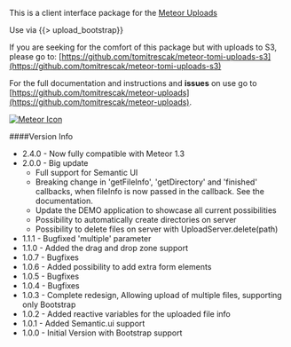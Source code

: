 This is a client interface package for the [Meteor Uploads](https://github.com/tomitrescak/meteor-uploads)

Use via {{> upload_bootstrap}}

If you are seeking for the comfort of this package but with uploads to S3, please go to: [https://github.com/tomitrescak/meteor-tomi-uploads-s3](https://github.com/tomitrescak/meteor-tomi-uploads-s3)

For the full documentation and instructions and **issues** on use go to [https://github.com/tomitrescak/meteor-uploads](https://github.com/tomitrescak/meteor-uploads).

[![Meteor Icon](http://icon.meteor.com/package/tomi:upload-jquery)](https://atmospherejs.com/tomi/upload-jquery)

####Version Info

* 2.4.0 - Now fully compatible with Meteor 1.3
* 2.0.0 - Big update
    * Full support for Semantic UI
    * Breaking change in 'getFileInfo', 'getDirectory' and 'finished' callbacks, when fileInfo is now passed in the callback. See the documentation.
    * Update the DEMO application to showcase all current possibilities
    * Possibility to automatically create directories on server
    * Possibility to delete files on server with UploadServer.delete(path)
* 1.1.1 - Bugfixed 'multiple' parameter
* 1.1.0 - Added the drag and drop zone support
* 1.0.7 - Bugfixes
* 1.0.6 - Added possibility to add extra form elements
* 1.0.5 - Bugfixes
* 1.0.4 - Bugfixes
* 1.0.3 - Complete redesign, Allowing upload of multiple files, supporting only Bootstrap
* 1.0.2 - Added reactive variables for the uploaded file info
* 1.0.1 - Added Semantic.ui support
* 1.0.0 - Initial Version with Bootstrap support
